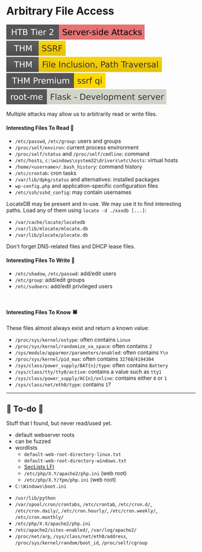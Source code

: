 # Arbitrary File Access

[![server_side_attacks](../../../../_badges/htb/server_side_attacks.svg)](https://academy.hackthebox.com/course/preview/server-side-attacks)
[![ssrfhr](../../../../_badges/thm/ssrfhr.svg)](https://tryhackme.com/room/ssrfhr)
[![filepathtraversal](../../../../_badges/thm/filepathtraversal.svg)](https://tryhackme.com/r/room/filepathtraversal)
[![ssrfqi](../../../../_badges/thmp/ssrfqi.svg)](https://tryhackme.com/room/ssrfqi)
[![flask_development_server](../../../../_badges/rootme/web_server/flask_development_server.svg)](https://www.root-me.org/en/Challenges/Web-Server/Flask-Development-server)

Multiple attacks may allow us to arbitrarily read or write files.

<div class="row row-cols-lg-2"><div>

#### Interesting Files To Read 🤖

* `/etc/passwd`, `/etc/group`: users and groups
* `/proc/self/environ`: current process environment
* `/proc/self/status` and `/proc/self/cmdline`: command
* `/etc/hosts`, `c:\windows\system32\drivers\etc\hosts`: virtual hosts
* `/home/<username>/.bash_history`: command history
* `/etc/crontab`: cron tasks
* `/var/lib/dpkg/status` and alternatives: installed packages
* `wp-config.php` and application-specific configuration files
* `/etc/ssh/sshd_config`: may contain usernames

LocateDB may be present and in-use. We may use it to find interesting paths. Load any of them using `locate -d ./xxxdb [...]`:

* `/var/cache/locate/locatedb`
* `/var/lib/mlocate/mlocate.db`
* `/var/lib/plocate/plocate.db`

Don't forget DNS-related files and DHCP lease files.
</div><div>

#### Interesting Files To Write 🐲

* `/etc/shadow`, `/etc/passwd`: add/edit users
* `/etc/group`: add/edit groups
* `/etc/sudoers`: add/edit privileged users

<br>

#### Interesting Files To Know 🕷️

These files almost always exist and return a known value:

* `/proc/sys/kernel/ostype`: often contains `Linux`
* `/proc/sys/kernel/randomize_va_space`: often contains `2`
* `/sys/module/apparmor/parameters/enabled`: often contains `Y\n`
* `/proc/sys/kernel/pid_max`: often contains `32768`/`4194304`
* `/sys/class/power_supply/BAT{n}/type`: often contains `Battery`
* `/sys/class/tty/tty0/active`: contains a value such as `tty1`
* `/sys/class/power_supply/AC{n}/online`: contains either `0` or `1`
* `/sys/class/net/eth0/type`: contains `1`?
</div></div>

<hr class="sep-both">

## 👻 To-do 👻

Stuff that I found, but never read/used yet.

<div class="row row-cols-lg-2"><div>

* default webserver roots
* can be fuzzed
* wordlists
    * `default-web-root-directory-linux.txt`
    * `default-web-root-directory-windows.txt`
    * [SecLists LFI](https://github.com/danielmiessler/SecLists/tree/master/Fuzzing/LFI)
    * `/etc/php/X.Y/apache2/php.ini` (web root)
    * `/etc/php/X.Y/fpm/php.ini` (web root)
* `C:\Windows\boot.ini`
</div><div>

* `/usr/lib/python`
* `/var/spool/cron/crontabs`, `/etc/crontab`, `/etc/cron.d/`, `/etc/cron.daily/`, `/etc/cron.hourly/`, `/etc/cron.weekly/`, `/etc/cron.monthly/`
* `/etc/php/X.X/apache2/php.ini`
* `/etc/apache2/sites-enabled/`, `/var/log/apache2/`
* `/proc/net/arp`, `/sys/class/net/eth0/address`, `/proc/sys/kernel/random/boot_id`, `/proc/self/cgroup`
</div></div>
